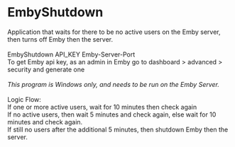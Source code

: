 # EmbyShutdown
Application that waits for there to be no active users on the Emby server, then turns off Emby then the server.
<br/> <br/>
EmbyShutdown API_KEY Emby-Server-Port
<br/>
To get Emby api key, as an admin in Emby go to dashboard > advanced > security and generate one
<br/> <br/>
<i>This program is Windows only, and needs to be run on the Emby Server.</i>
<br/> <br/>
Logic Flow:<br/>
If one or more active users, wait for 10 minutes then check again <br/>
If no active users, then wait 5 minutes and check again, else wait for 10 minutes and check again. <br/>
If still no users after the additional 5 minutes, then shutdown Emby then the server.<br/>
